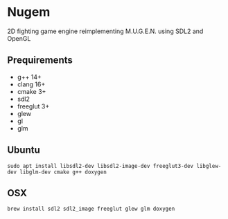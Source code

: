 # Nugem

2D fighting game engine reimplementing M.U.G.E.N. using SDL2 and OpenGL

## Prequirements
* g++ 14+
* clang 16+
* cmake 3+
* sdl2
* freeglut 3+
* glew
* gl
* glm

## Ubuntu

```shell
sudo apt install libsdl2-dev libsdl2-image-dev freeglut3-dev libglew-dev libglm-dev cmake g++ doxygen
```

## OSX

```shell
brew install sdl2 sdl2_image freeglut glew glm doxygen
```